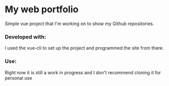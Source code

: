 # My web portfolio

Simple vue project that I'm working on to show my Github repositories. 



### Developed with:

I used the vue-cli to set up the project and programmed the site from there.



### Use:

Right now it is still a work in progress and I don't recommend cloning it for personal use